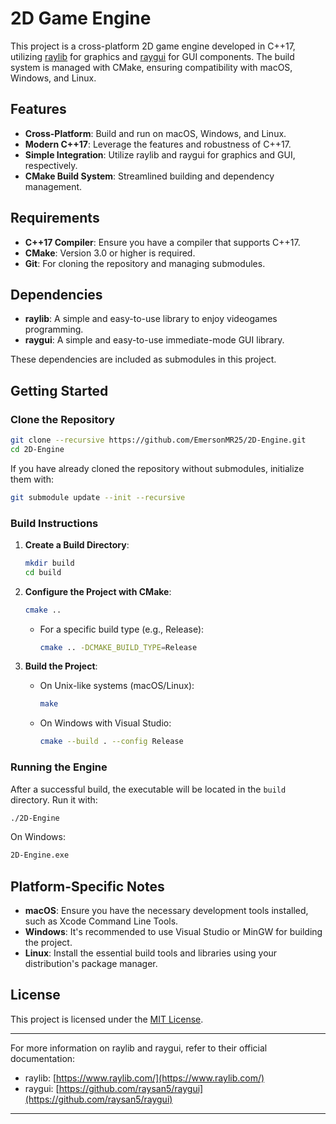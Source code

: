 # 2D Game Engine

This project is a cross-platform 2D game engine developed in C++17, utilizing [raylib](https://www.raylib.com/) for graphics and [raygui](https://github.com/raysan5/raygui) for GUI components. The build system is managed with CMake, ensuring compatibility with macOS, Windows, and Linux.

## Features

- **Cross-Platform**: Build and run on macOS, Windows, and Linux.
- **Modern C++17**: Leverage the features and robustness of C++17.
- **Simple Integration**: Utilize raylib and raygui for graphics and GUI, respectively.
- **CMake Build System**: Streamlined building and dependency management.

## Requirements

- **C++17 Compiler**: Ensure you have a compiler that supports C++17.
- **CMake**: Version 3.0 or higher is required.
- **Git**: For cloning the repository and managing submodules.

## Dependencies

- **raylib**: A simple and easy-to-use library to enjoy videogames programming.
- **raygui**: A simple and easy-to-use immediate-mode GUI library.

These dependencies are included as submodules in this project.

## Getting Started

### Clone the Repository

```bash
git clone --recursive https://github.com/EmersonMR25/2D-Engine.git
cd 2D-Engine
```

If you have already cloned the repository without submodules, initialize them with:

```bash
git submodule update --init --recursive
```

### Build Instructions

1. **Create a Build Directory**:

   ```bash
   mkdir build
   cd build
   ```

2. **Configure the Project with CMake**:

   ```bash
   cmake ..
   ```

   - For a specific build type (e.g., Release):

     ```bash
     cmake .. -DCMAKE_BUILD_TYPE=Release
     ```

3. **Build the Project**:

   - On Unix-like systems (macOS/Linux):

     ```bash
     make
     ```

   - On Windows with Visual Studio:

     ```bash
     cmake --build . --config Release
     ```

### Running the Engine

After a successful build, the executable will be located in the `build` directory. Run it with:

```bash
./2D-Engine
```

On Windows:

```bash
2D-Engine.exe
```

## Platform-Specific Notes

- **macOS**: Ensure you have the necessary development tools installed, such as Xcode Command Line Tools.
- **Windows**: It's recommended to use Visual Studio or MinGW for building the project.
- **Linux**: Install the essential build tools and libraries using your distribution's package manager.

## License

This project is licensed under the [MIT License](LICENSE).

---

For more information on raylib and raygui, refer to their official documentation:

- raylib: [https://www.raylib.com/](https://www.raylib.com/)
- raygui: [https://github.com/raysan5/raygui](https://github.com/raysan5/raygui)

---